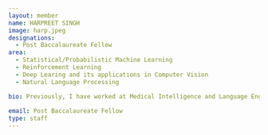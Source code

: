 ```yaml
---
layout: member
name: HARPREET SINGH
image: harp.jpeg
designations: 
  - Post Baccalaureate Fellow
area:
  - Statistical/Probabilistic Machine Learning
  - Reinforcement Learning
  - Deep Learing and its applications in Computer Vision
  - Natural Language Processing

bio: Previously, I have worked at Medical Intelligence and Language Engineering(MILE) lab, Indian Institute of Science on multiple projects in Deep Learning and Computer Vision. I have also worked as an Applications Engineer at Oracle,     Bengaluru. I have graduated from IIT(BHU) Varanasi in 2018 with B.Tech.(Honours) in Computer Science and Engineering.
    
email: Post Baccalaureate Fellow
type: staff
---
```

